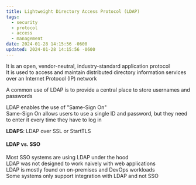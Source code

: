 ```yaml
---
title: Lightweight Directory Access Protocol (LDAP)
tags:
  - security
  - protocol
  - access
  - management
date: 2024-01-28 14:15:56 -0600
updated: 2024-01-28 14:15:56 -0600
---
```


It is an open, vendor-neutral, industry-standard application protocol  
It is used to access and maintain distributed directory information services over an Internet Protocol (IP) network

A common use of LDAP is to provide a central place to store usernames and passwords  

LDAP enables the use of "Same-Sign On"  
Same-Sign On allows users to use a single ID and password, but they need to enter it every time they have to log in

**LDAPS**: LDAP over SSL or StartTLS

#### LDAP vs. SSO
Most SSO systems are using LDAP under the hood  
LDAP was not designed to work naively with web applications  
LDAP is mostly found on on-premises and DevOps workloads  
Some systems only support integration with LDAP and not SSO
